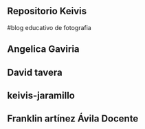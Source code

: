## Repositorio Keivis
#blog educativo de fotografia 
## Angelica Gaviria
## David tavera
## keivis-jaramillo
## Franklin artínez Ávila Docente
